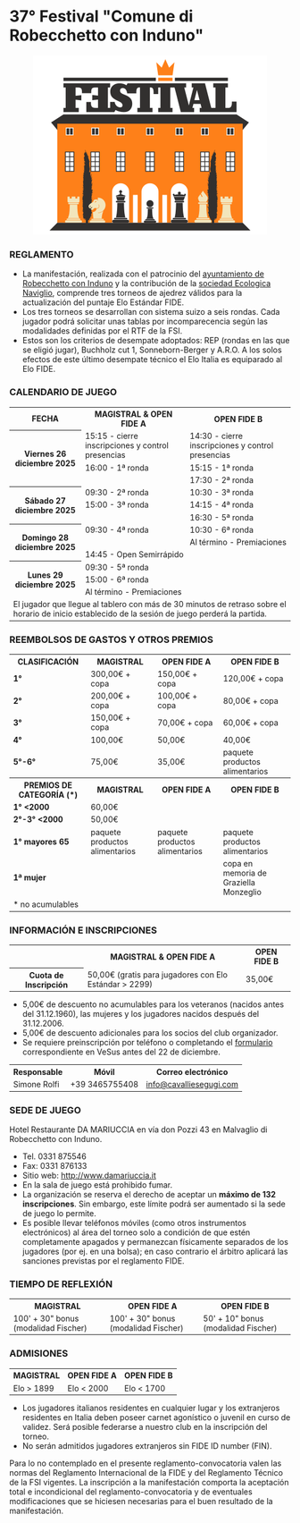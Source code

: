# 37° Festival "Comune di Robecchetto con Induno"

<div align="center"><img src="../marchio_festival.png" alt="Festival RCI" /></div>

### REGLAMENTO

- La manifestación, realizada con el patrocinio del [ayuntamiento de Robecchetto con Induno](http://www.comune.robecchetto-con-induno.mi.it/) y la contribución de la [sociedad Ecologica Naviglio](http://www.ecologicanaviglio.it), comprende tres torneos de ajedrez válidos para la actualización del puntaje Elo Estándar FIDE.
- Los tres torneos se desarrollan con sistema suizo a seis rondas. Cada jugador podrá solicitar unas tablas por incomparecencia según las modalidades definidas por el RTF de la FSI.
- Estos son los criterios de desempate adoptados: REP (rondas en las que se eligió jugar), Buchholz cut 1, Sonneborn-Berger y A.R.O. A los solos efectos de este último desempate técnico el Elo Italia es equiparado al Elo FIDE.

### CALENDARIO DE JUEGO

<table>
  <tr>
    <th>FECHA</th>
    <th>MAGISTRAL & OPEN FIDE A</th>
    <th>OPEN FIDE B</th>
  </tr>
  <tr>
    <th rowspan="3">Viernes 26 diciembre 2025</th>
    <td>15:15 - cierre inscripciones y control presencias</td>
    <td>14:30 - cierre inscripciones y control presencias</td>
  </tr>
  <tr>
    <td>16:00 - 1ª ronda</td>
    <td>15:15 - 1ª ronda</td>
  </tr>
  <tr>
    <td></td>
    <td>17:30 - 2ª ronda</td>
  </tr>
  <tr>
    <th rowspan="3">Sábado 27 diciembre 2025</th>
    <td>09:30 - 2ª ronda</td>
    <td>10:30 - 3ª ronda</td>
  </tr>
  <tr>
    <td>15:00 - 3ª ronda</td>
    <td>14:15 - 4ª ronda</td>
  </tr>
  <tr>
    <td></td>
    <td>16:30 - 5ª ronda</td>
  </tr>
  <tr>
    <th rowspan="3">Domingo 28 diciembre 2025</th>
    <td>09:30 - 4ª ronda</td>
    <td>10:30 - 6ª ronda</td>
  </tr>
    <tr>
    <td></td>
    <td>Al término - Premiaciones</td>
  </tr>
    <tr>
    <td colspan="2">14:45 - Open Semirrápido</td>
  </tr>
  <tr>
    <th rowspan="3">Lunes 29 diciembre 2025</th>
    <td>09:30 - 5ª ronda</td>
    <td></td>
  </tr>
  <tr>
    <td>15:00 - 6ª ronda </td>
    <td></td>
  </tr>
    <tr>
    <td>Al término - Premiaciones</td>
    <td></td>
  </tr>
  <tr>
    <td colspan="3">
      El jugador que llegue al tablero con más de 30 minutos de retraso sobre el horario de inicio establecido de la sesión de juego perderá la partida.
    </td>
  </tr>
</table>

### REEMBOLSOS DE GASTOS Y OTROS PREMIOS

<table>
  <tr>
    <th>CLASIFICACIÓN</th>
    <th>MAGISTRAL</th>
    <th>OPEN FIDE A</th>
    <th>OPEN FIDE B</th>
  </tr>
  <tr>
    <td><b>1°</b></td>
    <td>300,00€ + copa</td>
    <td>150,00€ + copa</td>
    <td>120,00€ + copa</td>
  </tr>
  <tr>
    <td><b>2°</b></td>
    <td>200,00€ + copa</td>
    <td>100,00€ + copa</td>
    <td>80,00€ + copa</td>
  </tr>
  <tr>
    <td><b>3°</b></td>
    <td>150,00€ + copa</td>
    <td>70,00€ + copa</td>
    <td>60,00€ + copa</td>
  </tr>
  <tr>
    <td><b>4°</b></td>
    <td>100,00€</td>
    <td>50,00€</td>
    <td>40,00€</td>
  </tr>
  <tr>
    <td><b>5°-6°</b></td>
    <td>75,00€</td>
    <td>35,00€</td>
    <td>paquete productos alimentarios</td>
  </tr>
  <tr>
    <th>PREMIOS DE CATEGORÍA (*)</th>
    <th>MAGISTRAL</th>
    <th>OPEN FIDE A</th>
    <th>OPEN FIDE B</th>
  </tr>
  <tr>
    <td><b>1° &lt;2000</b></td>
    <td>60,00€</td>
    <td></td>
    <td></td>
  </tr>
  <tr>
    <td><b>2°-3° &lt;2000</b></td>
    <td>50,00€</td>
    <td></td>
    <td></td>
  </tr>
  <tr>
    <td><b>1° mayores 65</b></td>
    <td>paquete productos alimentarios</td>
    <td>paquete productos alimentarios</td>
    <td>paquete productos alimentarios</td>
  </tr>
  <tr>
    <td><b>1ª mujer</b></td>
    <td></td>
    <td></td>
    <td>copa en memoria de Graziella Monzeglio</td>
  </tr>
  <tr>
    <td colspan="4">
      * no acumulables
    </td>
  </tr>
</table>

### INFORMACIÓN E INSCRIPCIONES

<table>
  <tr>
    <td></td>
    <th>MAGISTRAL & OPEN FIDE A</th>
    <th>OPEN FIDE B</th>
  </tr>
  <tr>
    <th>Cuota de Inscripción</th>
    <td>50,00€ (gratis para jugadores con Elo Estándar &gt; 2299)</td>
    <td>35,00€</td>
  </tr>
  </table>

- 5,00€ de descuento no acumulables para los veteranos (nacidos antes del 31.12.1960), las mujeres y los jugadores nacidos después del 31.12.2006.
- 5,00€ de descuento adicionales para los socios del club organizador.
- Se requiere preinscripción por teléfono o completando el <a href="https://vesus.org/event/???" target="_blank">formulario</a> correspondiente en VeSus antes del 22 de diciembre.

<table>
  <tr>
    <th>Responsable</th>
    <th>Móvil</th>
    <th>Correo electrónico</th>
  </tr>
  <tr>
    <td>Simone Rolfi</td>
    <td>+39&nbsp;3465755408</td>
    <td><a href="mailto:info@cavalliesegugi.com">info@cavalliesegugi.com</a>
    </td>
  </tr>
</table>

### SEDE DE JUEGO

Hotel Restaurante DA MARIUCCIA en vía don Pozzi 43 en Malvaglio di Robecchetto con Induno.

- Tel. 0331 875546
- Fax: 0331 876133
- Sitio web: <a href="http://www.damariuccia.it" target="_blank">http://www.damariuccia.it</a>
- En la sala de juego está prohibido fumar.
- La organización se reserva el derecho de aceptar un <strong>máximo de 132 inscripciones</strong>. Sin embargo, este límite podrá ser aumentado si la sede de juego lo permite.
- Es posible llevar teléfonos móviles (como otros instrumentos electrónicos) al área del torneo solo a condición de que estén completamente apagados y permanezcan físicamente separados de los jugadores (por ej. en una bolsa); en caso contrario el árbitro aplicará las sanciones previstas por el reglamento FIDE.

### TIEMPO DE REFLEXIÓN

<table>
  <tr>
    <th>MAGISTRAL</th>
    <th>OPEN FIDE A</th>
    <th>OPEN FIDE B</th>
  </tr>
  <tr>
    <td>100' + 30" bonus (modalidad Fischer)</td>
    <td>100' + 30" bonus (modalidad Fischer)</td>
    <td>50' + 10" bonus (modalidad Fischer)</td>
  </tr>
  </table>

### ADMISIONES

  <table>
    <tr>
    <th>MAGISTRAL</th>
    <th>OPEN FIDE A</th>
    <th>OPEN FIDE B</th>
  </tr>
  <tr>
    <td>Elo &gt; 1899</td>
    <td>Elo &lt; 2000</td>
    <td>Elo &lt; 1700</td>
  </tr>
  </table>

 - Los jugadores italianos residentes en cualquier lugar y los extranjeros residentes en Italia deben poseer carnet agonístico o juvenil en curso de validez. Será posible federarse a nuestro club en la inscripción del torneo.
- No serán admitidos jugadores extranjeros sin FIDE ID number (FIN).

Para lo no contemplado en el presente reglamento-convocatoria valen las normas del Reglamento Internacional de la FIDE y del Reglamento Técnico de la FSI vigentes. La inscripción a la manifestación comporta la aceptación total e incondicional del reglamento-convocatoria y de eventuales modificaciones que se hiciesen necesarias para el buen resultado de la manifestación.